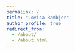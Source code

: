 ```yaml
---
permalink: /
title: "Lovisa Rambjer"
author_profile: true
redirect_from: 
  - /about/
  - /about.html
---
```

